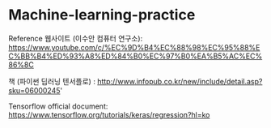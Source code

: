 # Machine-learning-practice

Reference 
웹사이트 (이수안 컴퓨터 연구소): https://www.youtube.com/c/%EC%9D%B4%EC%88%98%EC%95%88%EC%BB%B4%ED%93%A8%ED%84%B0%EC%97%B0%EA%B5%AC%EC%86%8C

책 (파이썬 딥러닝 텐서플로) : http://www.infopub.co.kr/new/include/detail.asp?sku=06000245'

Tensorflow official document: https://www.tensorflow.org/tutorials/keras/regression?hl=ko


